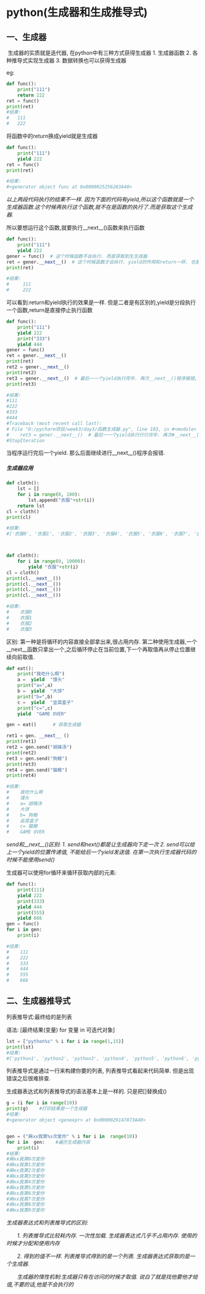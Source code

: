 # python(生成器和生成推导式)
## 一、生成器
​	生成器的实质就是迭代器, 在python中有三种方式获得生成器
	1. 生成器函数
	2. 各种推导式实现生成器
	3. 数据转换也可以获得生成器


eg:


```python
def func():
    print("111")
    return 222
ret = func()
print(ret)
#结果:
#   111
#   222
```

将函数中的return换成yield就是生成器

```python
def func():
    print("111")
    yield 222
ret = func()
print(ret)

#结果:
#<generator object func at 0x0000025256283A40>
```

*以上两段代码执行的结果不一样. 因为下面的代码有yield,所以这个函数就是一个生成器函数.这个时候再执行这个函数,就不在是函数的执行了.而是获取这个生成器.*

所以要想运行这个函数,就要执行__next__()函数来执行函数

```python
def func():
    print("111")
    yield 222
gener = func()  # 这个时候函数不会执行. 而是获取到⽣生成器
ret = gener.__next__()  # 这个时候函数才会执行. yield的作⽤和return⼀样. 也是返回数据
print(ret)

#结果:
#     111
#     222

```

可以看到:return和yield执行的效果是一样. 但是二者是有区别的,yield是分段执行一个函数,return是直接停止执行函数

```python
def func():
    print("111")
    yield 222
    print("333")
    yield 444
gener = func()
ret = gener.__next__()
print(ret)
ret2 = gener.__next__()
print(ret2)
ret3 = gener.__next__()  # 最后⼀一个yield执行完毕. 再次__next__()程序报错, 也就是说和return⽆无关了了.
print(ret3)

#结果:
#111
#222
#333
#444
#Traceback (most recent call last):
# File "D:/pycharm项目/week3/day3/函数生成器.py", line 103, in #<module>
#    ret3 = gener.__next__()  # 最后⼀一个yield执⾏行行完毕. 再次#__next__()程序报错, 也就是 说. 和return⽆无关了了.
#StopIteration
```

当程序运行完后⼀个yield. 那么后面继续进行__next__()程序会报错. 





##### 生成器应用

```python
def cloth():
    lst = []
    for i in range(0, 100):
        lst.append("衣服"+str(i))
    return lst
cl = cloth()
print(cl)

#结果:
#['衣服0', '衣服1', '衣服2', '衣服3', '衣服4', '衣服5', '衣服6', '衣服7', '衣服8', '衣服9', '衣服10', '衣服11', '衣服12', '衣服13', '衣服14', '衣服15', '衣服16', '衣服17', '衣服18', '衣服19', '衣服20', '衣服21', '衣服22', '衣服23', '衣服24', '衣服25', '衣服26', '衣服27', '衣服28', '衣服29', '衣服30', '衣服31', '衣服32', '衣服33', '衣服34', '衣服35', '衣服36', '衣服37', '衣服38', '衣服39', '衣服40', '衣服41', '衣服42', '衣服43', '衣服44', '衣服45', '衣服46', '衣服47', '衣服48', '衣服49', '衣服50', '衣服51', '衣服52', '衣服53', '衣服54', '衣服55', '衣服56', '衣服57', '衣服58', '衣服59', '衣服60', '衣服61', '衣服62', '衣服63', '衣服64', '衣服65', '衣服66', '衣服67', '衣服68', '衣服69', '衣服70', '衣服71', '衣服72', '衣服73', '衣服74', '衣服75', '衣服76', '衣服77', '衣服78', '衣服79', '衣服80', '衣服81', '衣服82', '衣服83', '衣服84', '衣服85', '衣服86', '衣服87', '衣服88', '衣服89', '衣服90', '衣服91', '衣服92', '衣服93', '衣服94', '衣服95', '衣服96', '衣服97', '衣服98', '衣服99']



def cloth():
    for i in range(0, 10000):
        yield "衣服"+str(i)
cl = cloth()
print(cl.__next__())
print(cl.__next__())
print(cl.__next__())
print(cl.__next__())

#结果:
#    衣服0
#    衣服1
#    衣服2
#    衣服3
```

区别: 第一种是将循环的内容直接全部拿出来,很占用内存. 第二种使用生成器,一个__next__函数只拿出一个,之后循环停止在当前位置,下一个再取值再从停止位置继续向前取值.

```python
def eat():
    print("我吃什么啊")
    a =  yield  "馒头"
    print("a=",a)
    b =  yield  "大饼"
    print("b=",b)
    c =  yield  "韭菜盒子"
    print("c=",c)
    yield  "GAME OVER"

gen = eat()      # 获取⽣成器

ret1 = gen. __next__ ()
print(ret1)
ret2 = gen.send("胡辣汤")
print(ret2)
ret3 = gen.send("狗粮")
print(ret3)
ret4 = gen.send("猫粮")
print(ret4)

#结果:
#    我吃什么啊
#    馒头
#    a= 胡辣汤
#    大饼
#    b= 狗粮
#    韭菜盒子
#    c= 猫粮
#    GAME OVER
```

*send和__next__()区别: 1. send和next()都是让生成器向下走⼀次 2. send可以给上⼀个yield的位置传递值, 不能给后⼀个yield发送值. 在第⼀次执行生成器代码的时候不能使用send()*

生成器可以使用for循环来循环获取内部的元素:

```python
def func():
    print(111)
    yield 222
    print(333)
    yield 444
    print(555)
    yield 666
gen = func()
for i in gen:
    print(i)

#结果:
#    111
#    222
#    333
#    444
#    555
#    666
```



## 二、生成器推导式

列表推导式:最终给的是列表

语法: [最终结果(变量) for 变量 in 可迭代对象]

```python
lst = ["python%s" % i for i in range(1,15)]　　
print(lst)　　　　　　　　　　　　　　
#结果:
#['python1', 'python2', 'python3', 'python4', 'python5', 'python6', 'python7', 'python8', 'python9', 'python10', 'python11', 'python12', 'python13', 'python14']
```

列表推导式是通过⼀行来构建你要的列表, 列表推导式看起来代码简单. 但是出现错误之后很难排查. 

生成器表达式和列表推导式的语法基本上是⼀样的. 只是把[]替换成() 

```python
g = (i for i in range(10))
print(g)    #打印结果是一个生成器
#结果:
#<generator object <genexpr> at 0x0000029147073A40>


gen = ("麻xx我第%s次爱你" % i for i in  range(10))
for i in  gen:    #遍历生成器内容
    print(i)
#结果:
#麻xx我第0次爱你
#麻xx我第1次爱你
#麻xx我第2次爱你
#麻xx我第3次爱你
#麻xx我第4次爱你
#麻xx我第5次爱你
#麻xx我第6次爱你
#麻xx我第7次爱你
#麻xx我第8次爱你
#麻xx我第9次爱你      
```

*生成器表达式和列表推导式的区别:*

　　*1. 列表推导式比较耗内存. ⼀次性加载. 生成器表达式几乎不占用内存. 使用的时候才分配和使用内存*

　　*2. 得到的值不⼀样. 列表推导式得到的是⼀个列表. 生成器表达式获取的是⼀个生成器.* 

　　*生成器的惰性机制:生成器只有在访问的时候才取值. 说白了就是找他要他才给值,不要的话,他是不会执行的*

